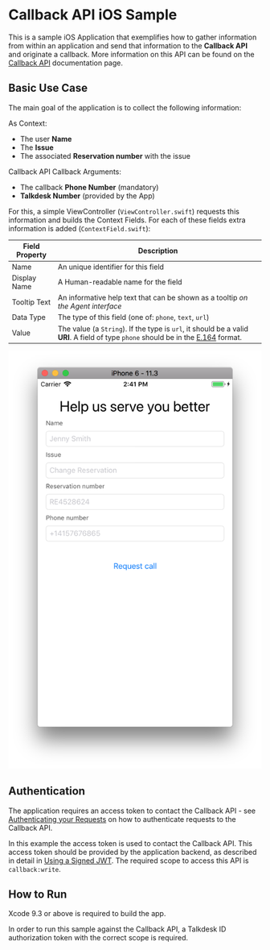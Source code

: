 # Callback API iOS Sample 

This is a sample iOS Application that exemplifies how to gather information from within an application and send that information to the **Callback API** and originate a callback. More information on this API can be found on the [Callback API](https://docs.talkdesk.com/docs/callback-api) documentation page.

## Basic Use Case

The main goal of the application is to collect the following information:

As Context:

* The user **Name** 
* The **Issue** 
* The associated **Reservation number** with the issue

Callback API Callback Arguments:

* The callback **Phone Number** (mandatory)
* **Talkdesk Number** (provided by the App)

For this, a simple ViewController (`ViewController.swift`) requests this information and builds the Context Fields. For each of these fields extra information is added (`ContextField.swift`):

| Field Property | Description                                                  |
| -------------- | ------------------------------------------------------------ |
| Name           | An unique identifier for this field                          |
| Display Name   | A Human-readable name for the field                          |
| Tooltip Text   | An informative help text that can be shown as a tooltip *on the Agent interface* |
| Data Type      | The type of this field (one of: `phone`, `text`, `url`)      |
| Value          | The value (a `String`). If the type is  `url`, it should be a valid **URI**. A field of type `phone`  should be in the [E.164](https://en.wikipedia.org/wiki/E.164) format. |

![](screens/app-screen.png)

## Authentication

The application requires an access token to contact the Callback API - see [Authenticating your Requests](https://docs.talkdesk.com/docs/authenticating-requests) on how to authenticate requests to the Callback API.

In this example the access token is used to contact the Callback API. This access token should be provided by the application backend, as described in detail in  [Using a Signed JWT](https://docs.talkdesk.com/docs/using-a-signed-jwt). The required scope to access this API is `callback:write`.

## How to Run

Xcode 9.3 or above is required to build the app.

In order to run this sample against the Callback API, a Talkdesk ID authorization token with the correct scope is required.

